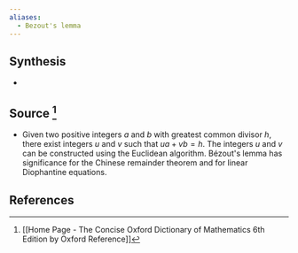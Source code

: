 ```yaml
---
aliases:
  - Bezout's lemma
---
```

## Synthesis
- 
## Source [^1]
- Given two positive integers $a$ and $b$ with greatest common divisor $h$, there exist integers $u$ and $v$ such that $u a+v b=h$. The integers $u$ and $v$ can be constructed using the Euclidean algorithm. Bézout's lemma has significance for the Chinese remainder theorem and for linear Diophantine equations.
## References

[^1]: [[Home Page - The Concise Oxford Dictionary of Mathematics 6th Edition by Oxford Reference]]